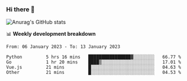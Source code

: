 ### Hi there 👋
![Anurag's GitHub stats](https://github-readme-stats.vercel.app/api?username=jami1024&show_icons=true&theme=radical)

📊 **Weekly development breakdown**
<!--START_SECTION:waka-->

```text
From: 06 January 2023 - To: 13 January 2023

Python         5 hrs 16 mins   ████████████████▓░░░░░░░░   66.77 %
Go             1 hr 20 mins    ████▒░░░░░░░░░░░░░░░░░░░░   17.01 %
Vue.js         21 mins         █░░░░░░░░░░░░░░░░░░░░░░░░   04.63 %
Other          21 mins         █░░░░░░░░░░░░░░░░░░░░░░░░   04.53 %
```

<!--END_SECTION:waka-->
<!--
**jami1024/jami1024** is a ✨ _special_ ✨ repository because its `README.md` (this file) appears on your GitHub profile.

Here are some ideas to get you started:

- 🔭 I’m currently working on ...
- 🌱 I’m currently learning ...
- 👯 I’m looking to collaborate on ...
- 🤔 I’m looking for help with ...
- 💬 Ask me about ...
- 📫 How to reach me: ...
- 😄 Pronouns: ...
- ⚡ Fun fact: ...
-->
